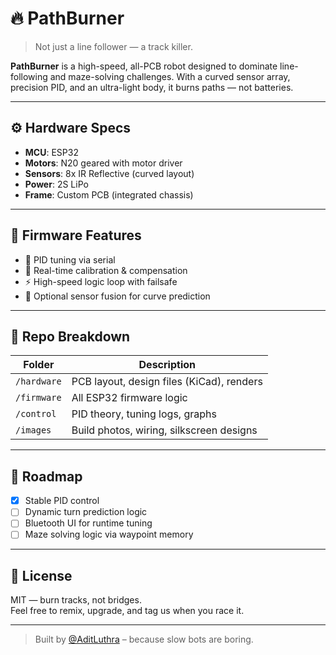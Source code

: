 # 🔥 PathBurner

> Not just a line follower — a track killer.

**PathBurner** is a high-speed, all-PCB robot designed to dominate line-following and maze-solving challenges. With a curved sensor array, precision PID, and an ultra-light body, it burns paths — not batteries.

---

## ⚙️ Hardware Specs

- **MCU**: ESP32
- **Motors**: N20 geared with motor driver
- **Sensors**: 8x IR Reflective (curved layout)
- **Power**: 2S LiPo
- **Frame**: Custom PCB (integrated chassis)

---

## 🧠 Firmware Features

- 🔁 PID tuning via serial
- 🧠 Real-time calibration & compensation
- ⚡ High-speed logic loop with failsafe
- 🧪 Optional sensor fusion for curve prediction

---

## 📁 Repo Breakdown

| Folder        | Description |
|---------------|-------------|
| `/hardware`   | PCB layout, design files (KiCad), renders |
| `/firmware`   | All ESP32 firmware logic |
| `/control`    | PID theory, tuning logs, graphs |
| `/images`     | Build photos, wiring, silkscreen designs |

---

## 🚀 Roadmap


- [x] Stable PID control
- [ ] Dynamic turn prediction logic
- [ ] Bluetooth UI for runtime tuning
- [ ] Maze solving logic via waypoint memory

---

## 📜 License

MIT — burn tracks, not bridges.  
Feel free to remix, upgrade, and tag us when you race it.

---

> Built by [@AditLuthra](https://github.com/aditluthra) – because slow bots are boring.
